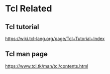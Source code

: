 # Tcl Related



## Tcl tutorial

https://wiki.tcl-lang.org/page/Tcl+Tutorial+Index



## Tcl man page

https://www.tcl.tk/man/tcl/contents.html